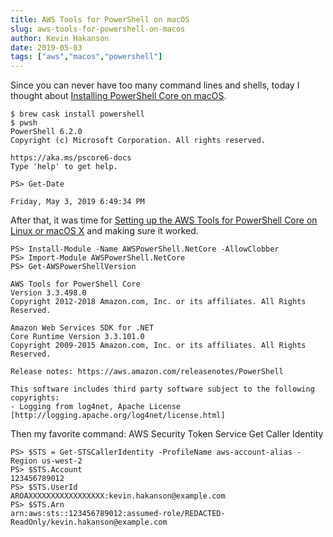```yaml
---
title: AWS Tools for PowerShell on macOS
slug: aws-tools-for-powershell-on-macos
author: Kevin Hakanson
date: 2019-05-03
tags: ["aws","macos","powershell"]
---
```

Since you can never have too many command lines and shells, today I thought about [Installing PowerShell Core on macOS](https://docs.microsoft.com/en-us/powershell/scripting/install/installing-powershell-core-on-macos?view=powershell-6).

```console
$ brew cask install powershell
$ pwsh
PowerShell 6.2.0
Copyright (c) Microsoft Corporation. All rights reserved.

https://aka.ms/pscore6-docs
Type 'help' to get help.

PS> Get-Date

Friday, May 3, 2019 6:49:34 PM
```

After that, it was time for [Setting up the AWS Tools for PowerShell Core on Linux or macOS X](https://docs.aws.amazon.com/powershell/latest/userguide/pstools-getting-set-up-linux-mac.html) and making sure it worked.

```console
PS> Install-Module -Name AWSPowerShell.NetCore -AllowClobber
PS> Import-Module AWSPowerShell.NetCore
PS> Get-AWSPowerShellVersion

AWS Tools for PowerShell Core
Version 3.3.498.0
Copyright 2012-2018 Amazon.com, Inc. or its affiliates. All Rights Reserved.

Amazon Web Services SDK for .NET
Core Runtime Version 3.3.101.0
Copyright 2009-2015 Amazon.com, Inc. or its affiliates. All Rights Reserved.

Release notes: https://aws.amazon.com/releasenotes/PowerShell

This software includes third party software subject to the following copyrights:
- Logging from log4net, Apache License
[http://logging.apache.org/log4net/license.html]
```

Then my favorite command: AWS Security Token Service Get Caller Identity

```console
PS> $STS = Get-STSCallerIdentity -ProfileName aws-account-alias -Region us-west-2
PS> $STS.Account
123456789012
PS> $STS.UserId
AROAXXXXXXXXXXXXXXXXX:kevin.hakanson@example.com
PS> $STS.Arn
arn:aws:sts::123456789012:assumed-role/REDACTED-ReadOnly/kevin.hakanson@example.com
```